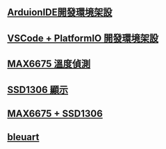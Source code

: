 ## [ArduionIDE開發環境架設](./DevelopmentEnviromentSetup/DevelopmentEnviromentSetup.md)

## [VSCode + PlatformIO 開發環境架設](./VSCodePlatformIOSetup/VSCodePlatformIOSetup.md)

## [MAX6675 溫度偵測](./MAX6675/MAX6675.md)

## [SSD1306 顯示](./SSD1306/SSD1306.md)

## [MAX6675 + SSD1306](./MAX6675SSD1306/MAX6675SSD1306.md)

## [bleuart](./bleuart/bleuart.md)